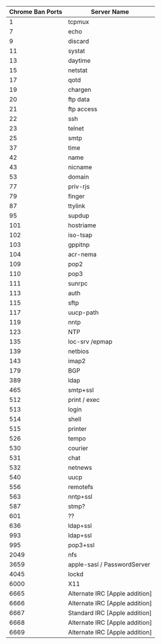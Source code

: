 | Chrome Ban Ports | Server Name |
| ---- | ------ |
|  1| tcpmux|
|  7| echo|
|  9| discard|
|  11| systat|
|  13| daytime|
|  15| netstat|
|  17| qotd|
|  19| chargen|
|  20| ftp data|
|  21| ftp access|
|  22| ssh|
|  23| telnet|
|  25| smtp|
|  37| time|
|  42| name|
|  43| nicname|
|  53| domain|
|  77| priv-rjs|
|  79| finger|
|  87| ttylink|
|  95| supdup|
|  101| hostriame|
|  102| iso-tsap|
|  103| gppitnp|
|  104| acr-nema|
|  109| pop2|
|  110| pop3|
|  111| sunrpc|
|  113| auth|
|  115| sftp|
|  117| uucp-path|
|  119| nntp|
|  123| NTP|
|  135| loc-srv /epmap|
|  139| netbios|
|  143| imap2|
|  179| BGP|
|  389| ldap|
|  465| smtp+ssl|
|  512| print / exec|
|  513| login|
|  514| shell|
|  515| printer|
|  526| tempo|
|  530| courier|
|  531| chat|
|  532| netnews|
|  540| uucp|
|  556| remotefs|
|  563| nntp+ssl|
|  587| stmp?|
|  601| ??|
|  636| ldap+ssl|
|  993| ldap+ssl|
|  995| pop3+ssl|
|  2049| nfs|
|  3659| apple-sasl / PasswordServer|
|  4045| lockd|
|  6000| X11|
|  6665| Alternate IRC [Apple addition]|
|  6666| Alternate IRC [Apple addition]|
|  6667| Standard IRC [Apple addition]|
|  6668| Alternate IRC [Apple addition]|
|  6669| Alternate IRC [Apple addition]|
